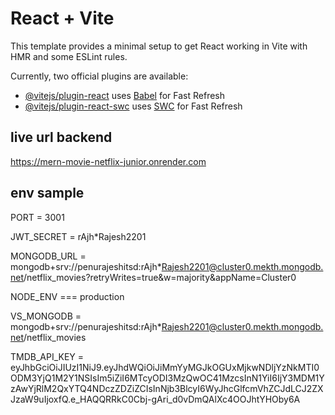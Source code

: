 # React + Vite

This template provides a minimal setup to get React working in Vite with HMR and some ESLint rules.

Currently, two official plugins are available:

- [@vitejs/plugin-react](https://github.com/vitejs/vite-plugin-react/blob/main/packages/plugin-react/README.md) uses [Babel](https://babeljs.io/) for Fast Refresh
- [@vitejs/plugin-react-swc](https://github.com/vitejs/vite-plugin-react-swc) uses [SWC](https://swc.rs/) for Fast Refresh

## live url backend
https://mern-movie-netflix-junior.onrender.com

## env sample
PORT = 3001

JWT_SECRET = rAjh*Rajesh2201

MONGODB_URL = mongodb+srv://penurajeshitsd:rAjh*Rajesh2201@cluster0.mekth.mongodb.net/netflix_movies?retryWrites=true&w=majority&appName=Cluster0

NODE_ENV === production

VS_MONGODB = mongodb+srv://penurajeshitsd:rAjh*Rajesh2201@cluster0.mekth.mongodb.net/netflix_movies

TMDB_API_KEY = eyJhbGciOiJIUzI1NiJ9.eyJhdWQiOiJiMmYyMGJkOGUxMjkwNDljYzNkMTI0ODM3YjQ1M2Y1NSIsIm5iZiI6MTcyODI3MzQwOC41MzcsInN1YiI6IjY3MDM1YzAwYjRlM2QxYTQ4NDczZDZiZCIsInNjb3BlcyI6WyJhcGlfcmVhZCJdLCJ2ZXJzaW9uIjoxfQ.e_HAQQRRkC0Cbj-gAri_d0vDmQAlXc4OOJhtYHOby6A
